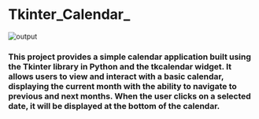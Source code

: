 # Tkinter_Calendar_
![output](https://github.com/kumarroshan123/Tkinter_Calendar_/assets/76846167/b464c6a3-bca8-4179-9c8d-a61cc18a85d6)
### This project provides a simple calendar application built using the Tkinter library in Python and the tkcalendar widget. It allows users to view and interact with a basic calendar, displaying the current month with the ability to navigate to previous and next months. When the user clicks on a selected date, it will be displayed at the bottom of the calendar.
